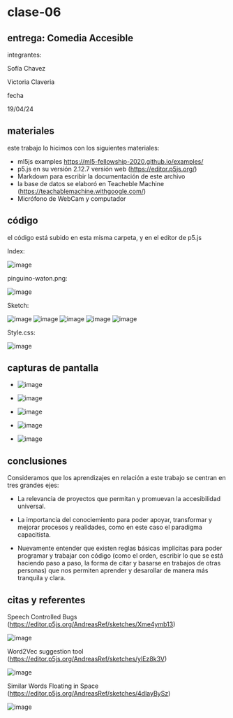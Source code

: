 # clase-06

## entrega: Comedia Accesible

integrantes:

Sofía Chavez 

Victoria Claveria 

fecha

19/04/24

## materiales

este trabajo lo hicimos con los siguientes materiales:

- ml5js examples https://ml5-fellowship-2020.github.io/examples/
- p5.js en su versión 2.12.7 versión web (https://editor.p5js.org/)
- Markdown para escribir la documentación de este archivo
- la base de datos se elaboró en Teacheble Machine (https://teachablemachine.withgoogle.com/)
- Micrófono de WebCam y computador

## código

el código está subido en esta misma carpeta, y en el editor de p5.js

Index:

![image](https://github.com/vickgit201/audiv027-2024-1/assets/128842460/f9e017dc-71d9-4f11-af7c-7fa863447d83)

pinguino-waton.png:

![image](https://github.com/vickgit201/audiv027-2024-1/assets/128842460/d8e3e0f9-9218-4dc4-b1e4-a6477703e078)


Sketch:

![image](https://github.com/vickgit201/audiv027-2024-1/assets/128842460/41e9f329-5d99-4315-a387-ea5afe936cb7)
![image](https://github.com/vickgit201/audiv027-2024-1/assets/128842460/7af83fc9-4cca-4e26-8a9e-8f422575bf40)
![image](https://github.com/vickgit201/audiv027-2024-1/assets/128842460/022ae6b4-94ca-4c69-8894-63b4fd8333ae)
![image](https://github.com/vickgit201/audiv027-2024-1/assets/128842460/0457225e-6771-4177-b65c-4c6bef086418)
![image](https://github.com/vickgit201/audiv027-2024-1/assets/128842460/67c2669e-0976-40a0-9589-b262de975f9b)

Style.css:

![image](https://github.com/vickgit201/audiv027-2024-1/assets/128842460/e262e0a1-fe33-445e-a6a8-9e01042ed033)


## capturas de pantalla

- ![image](https://github.com/vickgit201/audiv027-2024-1/assets/128842460/5c06cec2-41c1-4375-998e-95b16786ba8f)

- ![image](https://github.com/vickgit201/audiv027-2024-1/assets/128842460/6dddb000-7a40-4377-a4c2-cf1bf100bb5f)

- ![image](https://github.com/vickgit201/audiv027-2024-1/assets/128842460/9f059ce5-7563-46e7-b8f0-d8c3675649c4)

- ![image](https://github.com/vickgit201/audiv027-2024-1/assets/128842460/c0950872-eebc-4039-83ad-044847d6945c)

- ![image](https://github.com/vickgit201/audiv027-2024-1/assets/128842460/02690332-cddb-485e-81fa-ec3ecd63a814)

## conclusiones
  
Consideramos que los aprendizajes en relación a este trabajo se centran en tres grandes ejes:

- La relevancia de proyectos que permitan y promuevan la accesibilidad universal.

- La importancia del conociemiento para poder apoyar, transformar y mejorar procesos y realidades, como en este caso el paradigma capacitista.

- Nuevamente entender que existen reglas básicas implícitas para poder programar y trabajar con código (como el orden, escribir lo que se está haciendo paso a paso, la forma de citar y basarse en trabajos de otras personas) que nos permiten aprender y desarollar de manera más tranquila y clara.

## citas y referentes

  Speech Controlled Bugs (https://editor.p5js.org/AndreasRef/sketches/Xme4ymb13)

  ![image](https://github.com/vickgit201/audiv027-2024-1/assets/128842460/98ae0301-fe9c-4d6d-a81c-27bd4cec1467)

  Word2Vec suggestion tool (https://editor.p5js.org/AndreasRef/sketches/ylEz8k3V) 

  ![image](https://github.com/vickgit201/audiv027-2024-1/assets/128842460/7633faa3-0a84-4f5e-af19-f4bc15535de3)

  Similar Words Floating in Space (https://editor.p5js.org/AndreasRef/sketches/4dlayBySz)

  ![image](https://github.com/vickgit201/audiv027-2024-1/assets/128842460/17b2b0f4-ec45-4ceb-9084-c2fc0fbfe26a)

